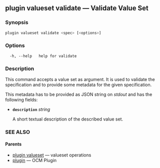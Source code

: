 ## plugin valueset validate &mdash; Validate Value Set

### Synopsis

```bash
plugin valueset validate <spec> [<options>]
```

### Options

```
  -h, --help   help for validate
```

### Description

This command accepts a value set as argument. It is used to
validate the specification and to provide some metadata for the given
specification.

This metadata has to be provided as JSON string on *stdout* and has the
following fields:

- **<code>description</code>** *string*

  A short textual description of the described value set.

### SEE ALSO

#### Parents

* [plugin valueset](plugin_valueset.md)	 &mdash; valueset operations
* [plugin](plugin.md)	 &mdash; OCM Plugin

